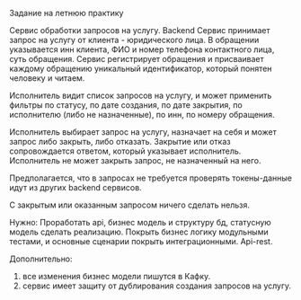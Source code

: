 Задание на летнюю практику 

Сервис обработки запросов на услугу.
Backend Сервис принимает запрос на услугу от клиента - юридического лица. 
В обращении указывается инн клиента, ФИО и номер телефона контактного лица, суть обращения.
Сервис регистрирует обращения и присваивает каждому обращению уникальный идентификатор, который понятен человеку и читаем.

Исполнитель видит список запросов на услугу, и может применить фильтры по статусу, по дате создания, по дате закрытия, по исполнителю (либо не назначенные), по инн, по номеру обращения.
 
Исполнитель выбирает запрос на услугу, назначает на себя и может запрос либо закрыть, либо отказать. Закрытие или отказ сопровождается ответом, который указывает исполнитель.
Исполнитель не может закрыть запрос, не назначенный на него.

Предполагается, что в запросах не требуется проверять токены-данные идут из других backend сервисов.


С закрытым или оказанным запросом ничего сделать нельзя.

Нужно:
Проработать api, бизнес модель и структуру бд, статусную модель  сделать реализацию.
Покрыть бизнес логику модульными тестами, и основные сценарии покрыть интеграционными. Api-rest.


Дополнительно: 
1) все изменения бизнес модели пишутся в Кафку.
2) сервис имеет защиту от дублирования создания запросов на услугу.
